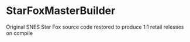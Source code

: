 # StarFoxMasterBuilder
Original SNES Star Fox source code restored to produce 1:1 retail releases on compile
